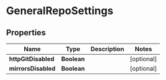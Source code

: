
# GeneralRepoSettings

## Properties
Name | Type | Description | Notes
------------ | ------------- | ------------- | -------------
**httpGitDisabled** | **Boolean** |  |  [optional]
**mirrorsDisabled** | **Boolean** |  |  [optional]



